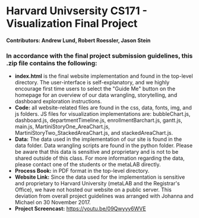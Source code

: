 # Harvard Univsersity CS171 - Visualization Final Project
#### Contributors: Andrew Lund, Robert Roessler, Jason Stein

### In accordance with the final project submission guidelines, this .zip file contains the following:
- **index.html** is the final website implementation and found in the top-level directory. The user-interface is self-explanatory, and we highly encourage first time users to select the "Guide Me" button on the homepage for an overview of our data wrangling, storytelling, and dashboard exploration instructions.
- **Code:** all website-related files are found in the css, data, fonts, img, and js folders. JS files for visualization implementations are: bubbleChart.js, dashboard.js, departmentTimeline.js, enrollmentBarchart.js, gantt.js, main.js, MartiniStoryOne_AreaChart.js, MartiniStoryTwo_StackedAreaChart.js, and stackedAreaChart.js.
- **Data:** The data used in the implementation of our site is found in the data folder. Data wrangling scripts are found in the python folder. Please be aware that this data is sensitive and proprietary and is not to be shared outside of this class. For more information regarding the data, please contact one of the students or the metaLAB directly.
- **Process Book:** in PDF format in the top-level directory.
- **Website Link:** Since the data used for the implementation is sensitive and proprietary to Harvard University (metaLAB and the Registrar's Office), we have not hosted our website on a public server. This deviation from overall project guidelines was arranged with Johanna and Michael on 30 November 2017.
- **Project Screencast:** https://youtu.be/09Qwyyy6WVE
